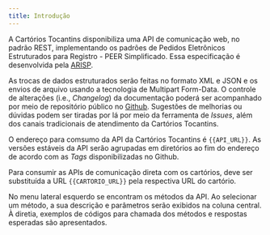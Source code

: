 ```yaml
---
title: Introdução
---
```


A Cartórios Tocantins disponibiliza uma API de comunicação web, no padrão REST, implementando os padrões de Pedidos Eletrônicos Estruturados para Registro - PEER Simplificado. Essa especificação é desenvolvida pela [ARISP](http://www.arisp.com.br/). 

As trocas de dados estruturados serão feitas no formato XML e JSON e os envios de arquivo usando a tecnologia de Multipart Form-Data. O controle de alterações (i.e., *Changelog*) da documentação poderá ser acompanhado por meio de repositório público no [Github](https://github.com/anoregto/docs-rest-api). Sugestões de melhorias ou dúvidas podem ser tiradas por lá por meio da ferramenta de *Issues*, além dos canais tradicionais de atendimento da Cartórios Tocantins.

O endereço para comsumo da API da Cartórios Tocantins é `{{API_URL}}`. As versões estáveis da API serão agrupadas em diretórios ao fim do endereço de acordo com as *Tags* disponibilizadas no Github.

Para consumir as APIs de comunicação direta com os cartórios, deve ser substituída a URL `{{CARTORIO_URL}}` pela respectiva URL do cartório.

No menu lateral esquerdo se encontram os métodos da API. Ao selecionar um método, a sua descrição e parâmetros serão exibidos na coluna central. À diretia, exemplos de códigos para chamada dos métodos e respostas esperadas são apresentados.
